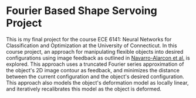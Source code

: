# Fourier Based Shape Servoing Project

This is my final project for the course ECE 6141: Neural Networks for Classification and Optimization at the University of Connecticut.
In this course project, an approach for manipulating flexible objects into desired configurations using image feedback as outlined in [Navarro-Alarcon et al.](https://ieeexplore.ieee.org/document/8106734) is explored.
This approach uses a truncated Fourier series approximation of the object's 2D image contour as feedback, and minimizes the distance between the current configuration and the object's desired configuration.
This approach also models the object's deformation model as locally linear, and iteratively recalibrates this model as the object is deformed.
